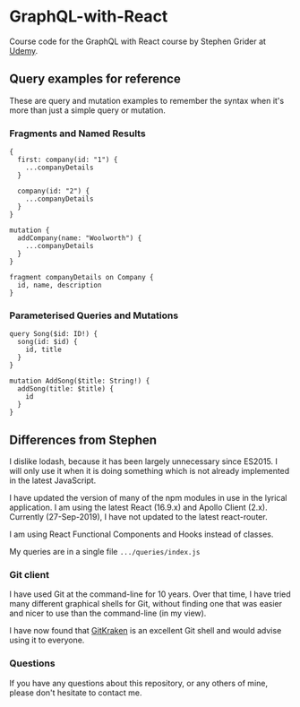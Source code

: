# GraphQL-with-React

Course code for the GraphQL with React course by Stephen Grider at
[Udemy](https://www.udemy.com/graphql-with-react-course/).

## Query examples for reference

These are query and mutation examples to remember the syntax when it's more than
just a simple query or mutation.

### Fragments and Named Results
```
{
  first: company(id: "1") {
    ...companyDetails
  }

  company(id: "2") {
    ...companyDetails
  }
}

mutation {
  addCompany(name: "Woolworth") {
    ...companyDetails
  }
}

fragment companyDetails on Company {
  id, name, description
}
```

### Parameterised Queries and Mutations
```
query Song($id: ID!) {
  song(id: $id) {
    id, title
  }
}

mutation AddSong($title: String!) {
  addSong(title: $title) {
    id
  }
}
```

## Differences from Stephen

I dislike lodash, because it has been largely unnecessary since ES2015. I will only use
it when it is doing something which is not already implemented in the latest JavaScript.

I have updated the version of many of the npm modules in use in the lyrical application.
I am using the latest React (16.9.x) and Apollo Client (2.x). Currently (27-Sep-2019),
I have not updated to the latest react-router.

I am using React Functional Components and Hooks instead of classes.

My queries are in a single file `.../queries/index.js`

### Git client

I have used Git at the command-line for 10 years. Over that time, I have tried
many different graphical shells for Git, without finding one that was easier
and nicer to use than the command-line (in my view).

I have now found that [GitKraken](https://www.gitkraken.com) is an excellent
Git shell and would advise using it to everyone.

### Questions

If you have any questions about this repository, or any others of mine, please
don't hesitate to contact me.

